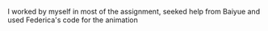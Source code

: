 I worked by myself in most of the assignment, seeked help from Baiyue and used Federica's code for the animation

